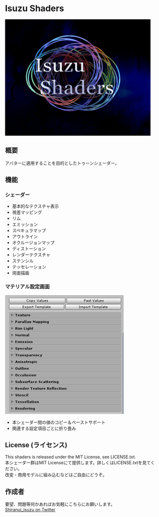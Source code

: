 # Isuzu Shaders

<img src="https://github.com/isuzu-shiranui/Isuzu-s-shaders/blob/master/isuzushaders.png" width="480px">

## 概要

アバターに適用することを目的としたトゥーンシェーダー。

## 機能

### シェーダー

* 基本的なテクスチャ表示
* 視差マッピング
* リム
* エミッション
* スペキュラマップ
* アウトライン
* オクルージョンマップ
* ディストーション
* レンダーテクスチャ
* ステンシル
* テッセレーション
* 両面描画

### マテリアル設定画面

![](https://github.com/isuzu-shiranui/Isuzu-s-shaders/blob/master/Documents/Images/2019-01-31-21-44-49.png)

* 本シェーダー間の値のコピー＆ペーストサポート
* 関連する設定項目ごとに折り畳み

## License (ライセンス)

This shaders is released under the MIT License, see LICENSE.txt.  
本シェーダー群はMIT Licenseにて提供します。詳しくはLICENSE.txtを見てください。  
改変・商用モデルに組み込むなどはご自由にどうぞ。

## 作成者

要望、問題等何かあればお気軽にこちらにお願いします。  
[Shiranui_Isuzu on Twitter](https://twitter.com/Shiranui_Isuzu_)
